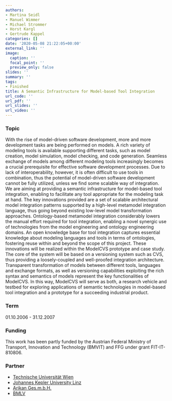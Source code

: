 ```yaml
---
authors:
- Martina Seidl
- Manuel Wimmer
- Michael Strommer
- Horst Kargl
- Gertrude Kappel
categories: []
date: '2020-05-08 21:22:05+00:00'
external_link: ''
image:
  caption: ''
  focal_point: ''
  preview_only: false
slides: ''
summary: ''
tags:
- Finished
title: A Semantic Infrastructure for Model-based Tool Integration
url_code: ''
url_pdf: ''
url_slides: ''
url_video: ''
---
```


### Topic

With the rise of model-driven software development, more and more development tasks are being performed on models. A rich variety of modeling tools is available supporting different tasks, such as model creation, model simulation, model checking, and code generation. Seamless exchange of models among different modeling tools increasingly becomes a crucial prerequisite for effective software development processes. Due to lack of interoperability, however, it is often difficult to use tools in combination, thus the potential of model-driven software development cannot be fully utilized, unless we find some scalable way of integration. We are aiming at providing a semantic infrastructure for model-based tool integration, enabling to facilitate any tool appropriate for the modeling task at hand. The key innovations provided are a set of scalable architectural model integration patterns supported by a high-level metamodel integration language, thus going beyond existing low-level model transformation approaches. Ontology-based metamodel integration considerably lowers the manual effort required for tool integration, enabling a novel synergic use of technologies from the model engineering and ontology engineering domains. An open knowledge base for tool integration captures essential knowledge about modeling languages and tools in terms of ontologies, fostering reuse within and beyond the scope of this project. These innovations will be realized within the ModelCVS prototype and case study. The core of the system will be based on a versioning system such as CVS, thus providing a loosely-coupled and well-proofed integration architecture. Transparent transformation of models between different tools, languages and exchange formats, as well as versioning capabilities exploiting the rich syntax and semantics of models represent the key functionalities of ModelCVS. In this way, ModelCVS will serve as both, a research vehicle and testbed for exploring applications of semantic technologies in model-based tool integration and a prototype for a succeeding industrial product.

### Term

01.10.2006 - 31.12.2007

### Funding

This work has been partly funded by the Austrian Federal Ministry of Transport, Innovation and Technology (BMVIT) and FFG under grant FIT-IT-810806.

### Partner

<ul class="partnerList"><li><a href="http://www.tuwien.ac.at">Technische Universität Wien</a></li><li><a href="http://www.jku.at">Johannes Kepler University Linz</a></li><li><a href="http://www.arikan.at/apg_olb/zeigeNewsListeAction.do">Arikan Ges.m.b.H.</a></li><li><a href="http://www.bmlv.gv.at">BMLV</a></li></ul>